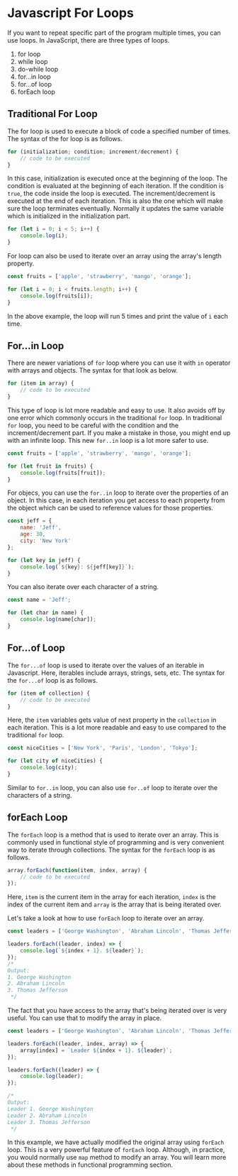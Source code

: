 # Javascript For Loops

If you want to repeat specific part of the program multiple times, you can use loops. In JavaScript, there are three types of loops.

1. for loop
2. while loop
3. do-while loop
4. for...in loop
5. for...of loop
6. forEach loop

## Traditional For Loop

The for loop is used to execute a block of code a specified number of times. The syntax of the for loop is as follows.

```javascript
for (initialization; condition; increment/decrement) {
    // code to be executed
}
```

In this case, initialization is executed once at the beginning of the loop. The condition is evaluated at the beginning of each iteration. If the condition is `true`, the code inside the loop is executed. The increment/decrement is executed at the end of each iteration. This is also the one which will make sure the loop terminates eventually. Normally it updates the same variable which is initialized in the initialization part.

```javascript
for (let i = 0; i < 5; i++) {
    console.log(i);
}
```

For loop can also be used to iterate over an array using the array's length property.

```javascript
const fruits = ['apple', 'strawberry', 'mango', 'orange'];

for (let i = 0; i < fruits.length; i++) {
    console.log(fruits[i]);
}
```

In the above example, the loop will run 5 times and print the value of `i` each time.

## For...in Loop

There are newer variations of `for` loop where you can use it with `in` operator with arrays and objects. The syntax for that look as below.

```javascript
for (item in array) {
    // code to be executed
}
```

This type of loop is lot more readable and easy to use. It also avoids off by one error which commonly occurs in the traditional `for` loop. In traditional `for` loop, you need to be careful with the condition and the increment/decrement part. If you make a mistake in those, you might end up with an infinite loop. This new `for..in` loop is a lot more safer to use.

```javascript
const fruits = ['apple', 'strawberry', 'mango', 'orange'];

for (let fruit in fruits) {
    console.log(fruits[fruit]);
}
```

For objecs, you can use the `for..in` loop to iterate over the properties of an object. In this case, in each iteration you get access to each property from the object which can be used to reference values for those properties.

```javascript
const jeff = {
    name: 'Jeff',
    age: 30,
    city: 'New York'
};

for (let key in jeff) {
    console.log(`${key}: ${jeff[key]}`);
}
```

You can also iterate over each character of a string.

```javascript
const name = 'Jeff';

for (let char in name) {
    console.log(name[char]);
}
```

## For...of Loop

The `for...of` loop is used to iterate over the values of an iterable in Javascript. Here, iterables include arrays, strings, sets, etc. The syntax for the `for...of` loop is as follows.

```javascript
for (item of collection) {
    // code to be executed
}
```

Here, the `item` variables gets value of next property in the `collection` in each iteration. This is a lot more readable and easy to use compared to the traditional `for` loop.

```javascript
const niceCities = ['New York', 'Paris', 'London', 'Tokyo'];

for (let city of niceCities) {
    console.log(city);
}
```

Similar to `for..in` loop, you can also use `for..of` loop to iterate over the characters of a string.

## forEach Loop

The `forEach` loop is a method that is used to iterate over an array. This is commonly used in functional style of programming and is very convenient way to iterate through collections. 
The syntax for the `forEach` loop is as follows.

```javascript
array.forEach(function(item, index, array) {
    // code to be executed
});
```

Here, `item` is the current item in the array for each iteration, `index` is the index of the current item and `array` is the array that is being iterated over.

Let's take a look at how to use `forEach` loop to iterate over an array.

```javascript
const leaders = ['George Washington', 'Abraham Lincoln', 'Thomas Jefferson'];

leaders.forEach((leader, index) => {
    console.log(`${index + 1}. ${leader}`);
});
/*
Output:
1. George Washington
2. Abraham Lincoln
3. Thomas Jefferson
 */
```

The fact that you have access to the array that's being iterated over is very useful. You can use that to modify the array in place.

```javascript
const leaders = ['George Washington', 'Abraham Lincoln', 'Thomas Jefferson'];

leaders.forEach((leader, index, array) => {
    array[index] = `Leader ${index + 1}. ${leader}`;
});

leaders.forEach((leader) => {
    console.log(leader);
});

/*
Output:
Leader 1. George Washington
Leader 2. Abraham Lincoln
Leader 3. Thomas Jefferson
 */
```

In this example, we have actually modified the original array using `forEach` loop. This is a very powerful feature of `forEach` loop. Although, in practice, you would normally use `map` method to modify an array. You will learn more about these methods in functional programming section.